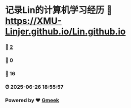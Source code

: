 # 记录Lin的计算机学习经历 :link: https://XMU-Linjer.github.io/Lin.github.io 
### :page_facing_up: [2](https://XMU-Linjer.github.io/Lin.github.io/tag.html) 
### :speech_balloon: 0 
### :hibiscus: 16 
### :alarm_clock: 2025-06-26 18:55:57 
### Powered by :heart: [Gmeek](https://github.com/Meekdai/Gmeek)
